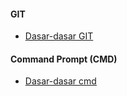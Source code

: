 #### GIT
* [Dasar-dasar GIT](https://github.com/mPadri/catatan/tree/GIT)

#### Command Prompt (CMD)
* [Dasar-dasar cmd](https://github.com/mPadri/catatan/tree/cmd)
